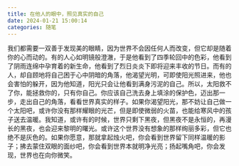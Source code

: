```yaml
---
title: 在他人的眼中，照见真实的自己
date: 2024-01-21 15:00:14
categories: 随笔
---
```


​	我们都需要一双善于发现美的眼睛，因为世界不会因任何人而改变，但它却是随着你的心而动的。有的人心如明镜般澄澈，于是他看到了四季轮回中的色彩，他看到了阴雨连绵中孕育着的新生命，他看到了烈日炎炎下即将迎来丰收的节日。而有的人，却自顾地将自己困于心中阴暗的角落，他渴望光明，可即使阳光照进来，他也会害怕的躲开，因为他知道，阳光只会让他看到满身污泥的自己。所以，太阳救不了你，能拯救你的，只有你自己。你应该自己洗去身上填涂的保护色，迈出那一步，走出自己的角落，看看世界真实的样子。如果你渴望阳光，那不妨让自己做一个太阳吧，或许你没有那样耀眼的光芒，但是即使微弱的火苗，也能给寒风中的孩子送去温暖。我知道，或许有的时候，世界只剩下黑夜，但黑夜不是永恒的，再漫长的黑夜，也会迎来黎明的曙光。或许这个世界没有想象的那样绚丽多彩，但它也绝不是灰色的。如果你愿意，那就拿起烛火吧，你会看到世界留下同样温暖的影子；拂去蒙住双眼的面纱吧，你会看到世界本就明净光亮；扬起嘴角吧，你会发现，世界也在向你微笑。
